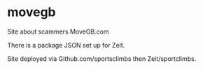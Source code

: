 # movegb

Site about scammers MoveGB.com

There is a package JSON set up for Zeit.

Site deployed via Github.com/sportsclimbs then Zeit/sportclimbs.